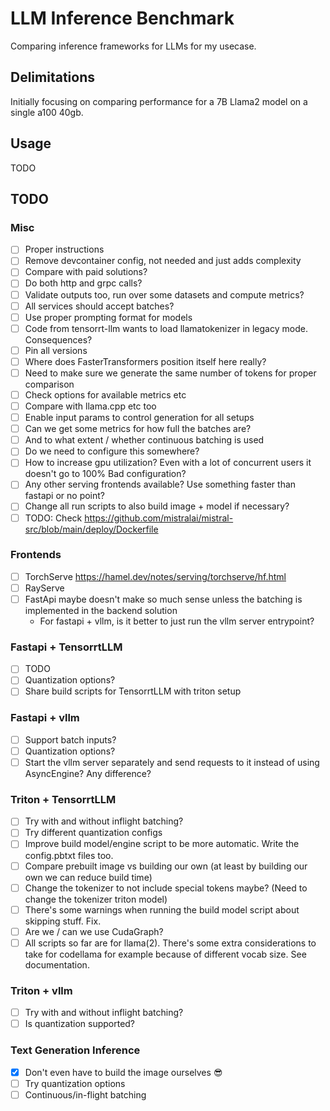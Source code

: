# LLM Inference Benchmark
Comparing inference frameworks for LLMs for my usecase.

## Delimitations
Initially focusing on comparing performance for a 7B Llama2 model on a single a100 40gb.

## Usage
TODO

## TODO

### Misc
- [ ] Proper instructions
- [ ] Remove devcontainer config, not needed and just adds complexity
- [ ] Compare with paid solutions?
- [ ] Do both http and grpc calls?
- [ ] Validate outputs too, run over some datasets and compute metrics?
- [ ] All services should accept batches?
- [ ] Use proper prompting format for models
- [ ] Code from tensorrt-llm wants to load llamatokenizer in legacy mode. Consequences?
- [ ] Pin all versions
- [ ] Where does FasterTransformers position itself here really?
- [ ] Need to make sure we generate the same number of tokens for proper comparison
- [ ] Check options for available metrics etc
- [ ] Compare with llama.cpp etc too
- [ ] Enable input params to control generation for all setups
- [ ] Can we get some metrics for how full the batches are?
- [ ] And to what extent / whether continuous batching is used
- [ ] Do we need to configure this somewhere?
- [ ] How to increase gpu utilization? Even with a lot of concurrent users it doesn't go to 100%
      Bad configuration?
- [ ] Any other serving frontends available? Use something faster than fastapi or no point?
- [ ] Change all run scripts to also build image + model if necessary?
- [ ] TODO: Check https://github.com/mistralai/mistral-src/blob/main/deploy/Dockerfile

### Frontends
- [ ] TorchServe https://hamel.dev/notes/serving/torchserve/hf.html
- [ ] RayServe
- [ ] FastApi maybe doesn't make so much sense unless the batching is implemented in the backend solution
  - For fastapi + vllm, is it better to just run the vllm server entrypoint?

### Fastapi + TensorrtLLM
- [ ] TODO
- [ ] Quantization options?
- [ ] Share build scripts for TensorrtLLM with triton setup

### Fastapi + vllm
- [ ] Support batch inputs?
- [ ] Quantization options?
- [ ] Start the vllm server separately and send requests to it instead of using AsyncEngine? Any difference?

### Triton + TensorrtLLM
- [ ] Try with and without inflight batching?
- [ ] Try different quantization configs
- [ ] Improve build model/engine script to be more automatic. Write the config.pbtxt files too.
- [ ] Compare prebuilt image vs building our own (at least by building our own we can reduce build time)
- [ ] Change the tokenizer to not include special tokens maybe? (Need to change the tokenizer triton model)
- [ ] There's some warnings when running the build model script about skipping stuff. Fix.
- [ ] Are we / can we use CudaGraph?
- [ ] All scripts so far are for llama(2). There's some extra considerations to take for codellama for example
      because of different vocab size. See documentation.

### Triton + vllm
- [ ] Try with and without inflight batching?
- [ ] Is quantization supported?

### Text Generation Inference
- [x] Don't even have to build the image ourselves :sunglasses:
- [ ] Try quantization options
- [ ] Continuous/in-flight batching
